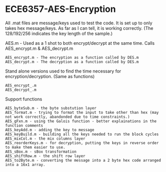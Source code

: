# ECE6357-AES-Encryption

All .mat files are message/keys used to test the code. It is set up to only takes hex message/keys. As far as I can tell, it is working correctly. (The 128/192/256 indicates the key length of the sample.)

AES.m - Used as a 1 shot to both encrypt/decrypt at the same time. Calls AES_encrypt.m & AES_decrypt.m

    AES_encrypt.m - The encryption as a function called by DES.m
    AES_decrypt.m - The decryption as a function called by DES.m

Stand alone versions used to find the time necessary for encryption/decryption. (Same as functions)

    AES_encrypt_.m
    AES_decrypt_.m

Support functions
 
    AES_byteSub.m - the byte substution layer
    AES_format.m - trying to format the input to take other than hex (may not work correctly, abandonded due to time constraints.)
    AES_gFxn.m - using the Galois function - better explainations in the function comments
    AES_keyAdd.m - adding the key to message
    AES_keyBuild.m - building all the keys needed to run the block cycles
    AES_mixCol.m - the mix columns layer
    AES_reorderKeys.m - for decryption, putting the keys in reverse order to make them easier to use.
    AES_sBox.m - sBox transformation
    AES_shiftRow.m - the shift row layer
    AES_to2Byte.m - converting the message into a 2 byte hex code arranged into a 16x1 array. 

